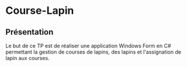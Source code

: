 # Course-Lapin
## Présentation 
Le but de ce TP est de réaliser une application Windows Form en C# permettant la gestion de courses de lapins, des lapins et l'assignation de lapin aux courses.
